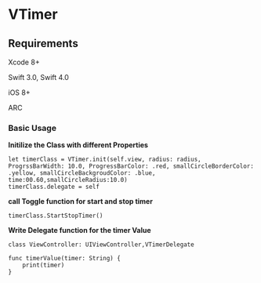 # VTimer

## Requirements ##

Xcode 8+

Swift 3.0, Swift 4.0

iOS 8+

ARC


### Basic Usage ###

**Initilize the Class with different Properties**
```
let timerClass = VTimer.init(self.view, radius: radius, ProgrssBarWidth: 10.0, ProgressBarColor: .red, smallCircleBorderColor: .yellow, smallCircleBackgroudColor: .blue, time:00.60,smallCircleRadius:10.0)
timerClass.delegate = self
```

**call Toggle function for start and stop timer**
```
timerClass.StartStopTimer()
```

**Write Delegate function for the timer Value**
```
class ViewController: UIViewController,VTimerDelegate

func timerValue(timer: String) {
    print(timer)
}
```

<a href="https://github.com/vishalkalola1/DemoBasic/blob/master/ReadMe.gif"><img src="https://github.com/vishalkalola1/DemoBasic/blob/master/ReadMe.gif" title=""/></a>






